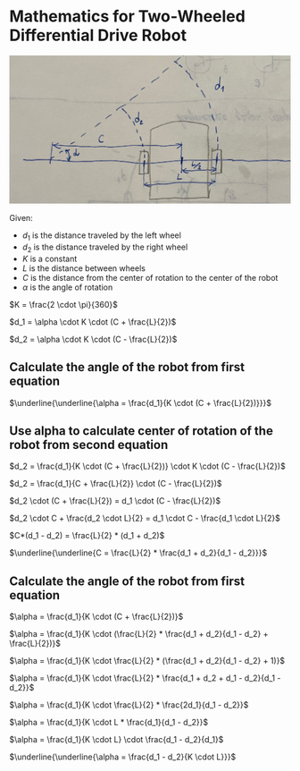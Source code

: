 # Mathematics for Two-Wheeled Differential Drive Robot

![Robot Movement](robot%20movement.png)

Given:

- $d_1$ is the distance traveled by the left wheel
- $d_2$ is the distance traveled by the right wheel
- $K$ is a constant
- $L$ is the distance between wheels
- $C$ is the distance from the center of rotation to the center of the robot
- $\alpha$ is the angle of rotation

$K = \frac{2 \cdot \pi}{360}$

$d_1 = \alpha \cdot K \cdot (C + \frac{L}{2})$

$d_2 = \alpha \cdot K \cdot (C - \frac{L}{2})$

## Calculate the angle of the robot from first equation

$\underline{\underline{\alpha = \frac{d_1}{K \cdot (C + \frac{L}{2})}}}$

## Use alpha to calculate center of rotation of the robot from second equation

$d_2 = \frac{d_1}{K \cdot (C + \frac{L}{2})} \cdot K \cdot (C - \frac{L}{2})$

$d_2 = \frac{d_1}{C + \frac{L}{2}} \cdot (C - \frac{L}{2})$

$d_2 \cdot (C + \frac{L}{2}) = d_1 \cdot (C - \frac{L}{2})$

$d_2 \cdot C + \frac{d_2 \cdot L}{2} = d_1 \cdot C - \frac{d_1 \cdot L}{2}$

$C*(d_1 - d_2) = \frac{L}{2} * (d_1 + d_2)$

$\underline{\underline{C = \frac{L}{2} * \frac{d_1 + d_2}{d_1 - d_2}}}$

## Calculate the angle of the robot from first equation

$\alpha = \frac{d_1}{K \cdot (C + \frac{L}{2})}$

$\alpha = \frac{d_1}{K \cdot (\frac{L}{2} * \frac{d_1 + d_2}{d_1 - d_2} + \frac{L}{2})}$

$\alpha = \frac{d_1}{K \cdot \frac{L}{2} * (\frac{d_1 + d_2}{d_1 - d_2} + 1)}$

$\alpha = \frac{d_1}{K \cdot \frac{L}{2} * \frac{d_1 + d_2 + d_1 - d_2}{d_1 - d_2}}$

$\alpha = \frac{d_1}{K \cdot \frac{L}{2} * \frac{2d_1}{d_1 - d_2}}$

$\alpha = \frac{d_1}{K \cdot L * \frac{d_1}{d_1 - d_2}}$

$\alpha = \frac{d_1}{K \cdot L} \cdot \frac{d_1 - d_2}{d_1}$

$\underline{\underline{\alpha = \frac{d_1 - d_2}{K \cdot L}}}$
